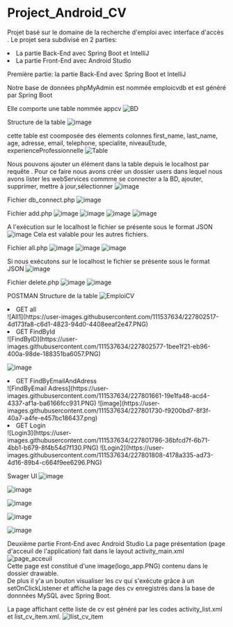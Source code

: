 # Project_Android_CV
Projet basé sur le domaine de la recherche d'emploi avec interface d'accès .
Le projet sera subdivisé en 2 parties:
<li>La partie Back-End avec Spring Boot et IntelliJ</li>
<li> La partie Front-End avec Android Studio</li>


Première partie: la partie Back-End avec Spring Boot et IntelliJ

Notre base de données phpMyAdmin est nommée emploicvdb et est généré par Spring Boot

Elle comporte une table nommée appcv
![BD](https://user-images.githubusercontent.com/111537634/227775382-93fbcb7e-af2e-4c24-90d3-7217a83a1c0b.PNG)

Structure de la table
![image](https://user-images.githubusercontent.com/111537634/228021399-fb55586a-1e52-451f-b612-b1c69d522f9b.png)



cette table est coomposée des élements colonnes first_name, last_name,
age, adresse, email, telephone, specialite, niveauEtude, experienceProfessionnelle
![Table](https://user-images.githubusercontent.com/111537634/227775544-225b9cf5-edf4-4c1b-a012-51bedcd8ef07.PNG)


Nous pouvons ajouter un élément dans la table depuis le localhost par requête . Pour ce faire nous avons créer un dossier users dans lequel nous avons lister les webServices commme se connecter a la BD, ajouter, supprimer, mettre à jour,sélectionner
![image](https://user-images.githubusercontent.com/111537634/227776208-3c5a40aa-4ea7-4440-8b20-13e89285a122.png)

Fichier db_connect.php
![image](https://user-images.githubusercontent.com/111537634/227776370-0cfd94e0-692f-427f-8607-e1ca6b61ac32.png)

Fichier add.php
![image](https://user-images.githubusercontent.com/111537634/227776436-06188e53-9695-47ca-a3dc-47647d1aa11e.png)
![image](https://user-images.githubusercontent.com/111537634/227776570-04085a52-d433-4f1f-8087-0939dcbe1fbb.png)
![image](https://user-images.githubusercontent.com/111537634/227776609-e92aca35-f55a-4f9e-a65b-d0edc203fce0.png)
![image](https://user-images.githubusercontent.com/111537634/227776625-5bbaffcd-2690-44db-b6b1-4278d2628717.png)
 
 A l'exécution sur le localhost  le fichier se présente sous le format JSON
 ![image](https://user-images.githubusercontent.com/111537634/227777200-c8c6a802-89c2-4319-a263-ac1449e56fa8.png)
 Cela est valable pour les autres fichiers.
 
 Fichier all.php
 ![image](https://user-images.githubusercontent.com/111537634/227778254-3715bec8-67a6-4840-ac97-71e3aa92e449.png)
![image](https://user-images.githubusercontent.com/111537634/227778307-11428ffa-8f9e-404f-ba7a-7ee17088a54a.png)
![image](https://user-images.githubusercontent.com/111537634/227778336-5e17f630-077a-434f-8721-39aa9c88f9ea.png)

Si nous exécutons  sur le localhost  le fichier se présente sous le format JSON
![image](https://user-images.githubusercontent.com/111537634/227778589-921c4589-3cd2-4f98-9415-6bb38ba17bf5.png)


Fichier delete.php
![image](https://user-images.githubusercontent.com/111537634/227776738-dcbd9cb7-7188-474a-8112-789c130bceba.png)
![image](https://user-images.githubusercontent.com/111537634/227776791-b04a4e14-727d-469e-a2db-22120d6ac09b.png)

POSTMAN
Structure de la table
![EmploiCV](https://user-images.githubusercontent.com/111537634/227801337-7b29ebdb-1b28-48d4-9313-e34e602b9dc7.PNG)

<li>GET all</li>
![All1](https://user-images.githubusercontent.com/111537634/227802517-4d173fa8-c6d1-4823-94d0-4408eeaf2e47.PNG)



<li>GET FindById</li>
![FindByID](https://user-images.githubusercontent.com/111537634/227802577-1bee1f21-eb96-400a-98de-188351ba6057.PNG)

![image](https://user-images.githubusercontent.com/111537634/227802615-cdd2cf21-38b5-439e-bb66-082776972ebd.png)


<li>GET FindByEmailAndAdress</li>
![FindByEmail Adress](https://user-images.githubusercontent.com/111537634/227801661-19e1fa48-acd4-4337-af1a-ba6166fcc931.PNG)
![image](https://user-images.githubusercontent.com/111537634/227801730-f9200bd7-8f3f-40a7-a4fe-e457bc186437.png)

<li>GET Login</li>
![Login3](https://user-images.githubusercontent.com/111537634/227801786-36bfcd7f-6b71-4bb1-b679-8f4b54d7f130.PNG)
![Login2](https://user-images.githubusercontent.com/111537634/227801808-4178a335-ad73-4d16-89b4-c664f9ee6296.PNG)

Swager UI
![image](https://user-images.githubusercontent.com/111537634/227802291-8c2ef091-625e-4642-9ac6-41c533f195c1.png)


![image](https://user-images.githubusercontent.com/111537634/228609389-ff214945-3dcf-401d-a3cb-3aabf7772c35.png)

![image](https://user-images.githubusercontent.com/111537634/228609649-643b6e4c-8173-4db9-a54c-ce6a8156ed3f.png)

![image](https://user-images.githubusercontent.com/111537634/228609897-4446eb1b-5a28-40dc-b49d-991ac63dcfa6.png)

![image](https://user-images.githubusercontent.com/111537634/228610209-b8b399bb-e27b-4c7b-a027-e16fe7b3aed1.png)




 Deuxième partie Front-End avec Android Studio
La page présentation (page d'acceuil de l'application) fait dans le layout activity_main.xml
![page_acceuil](https://user-images.githubusercontent.com/111537634/228318863-3dfa7473-6afb-42ee-946b-0de8d69e9ff2.PNG)
<br>Cette page est constitué d'une image(logo_app.PNG) contenu dans le dossier drawable.</br>
De plus il y'a un bouton  visualiser les cv  qui s'exécute grâce à un setOnClickListener et affiche la page des cv enregistrés dans la base de donnnées MySQL avec Spring Boot.

La page affichant cette liste de cv est généré par les codes activity_list.xml et list_cv_item.xml.
![llist_cv_item](https://user-images.githubusercontent.com/111537634/228321019-41b6d10e-59e9-4891-bd95-cbf481721428.PNG)



